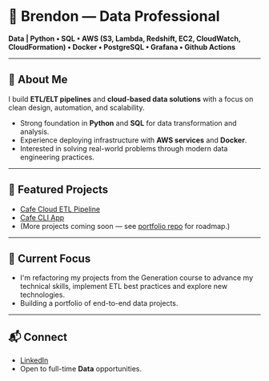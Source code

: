 # 👋 Brendon — Data Professional

**Data | Python • SQL • AWS (S3, Lambda, Redshift, EC2, CloudWatch, CloudFormation) • Docker • PostgreSQL • Grafana • Github Actions**

---

## 🔧 About Me
I build **ETL/ELT pipelines** and **cloud-based data solutions** with a focus on clean design, automation, and scalability.  
- Strong foundation in **Python** and **SQL** for data transformation and analysis.  
- Experience deploying infrastructure with **AWS services** and **Docker**.  
- Interested in solving real-world problems through modern data engineering practices.  

---

## 📂 Featured Projects
- [Cafe Cloud ETL Pipeline](https://github.com/Brendon-maphosa-98/Cafe-Cloud-ETL-Pipeline.git)
- [Cafe CLI App](https://github.com/Brendon-maphosa-98/cafe_cli_app.git)
- (More projects coming soon — see [portfolio repo](https://github.com/users/Brendon-maphosa-98/projects/1) for roadmap.)

---

## 🚀 Current Focus
- I'm refactoring my projects from the Generation course to advance my technical skills, implement ETL best practices and explore new technologies.
- Building a portfolio of end-to-end data projects.  
---

## 📬 Connect
- [LinkedIn](https://www.linkedin.com/in/brendon-m-553635174/)  
- Open to full-time **Data** opportunities.


